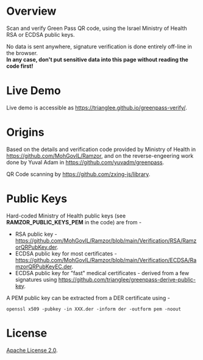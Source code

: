 # Overview

Scan and verify Green Pass QR code, using the Israel Ministry of Health RSA or ECDSA public keys.

No data is sent anywhere, signature verification is done entirely off-line 
in the browser.  
**In any case, don't put sensitive data into this page without reading the code first!**

# Live Demo

Live demo is accessible as https://trianglee.github.io/greenpass-verify/.

# Origins

Based on the details and verification code provided by Ministry of Health in
https://github.com/MohGovIL/Ramzor, and on the reverse-engeering work done by 
Yuval Adam in https://github.com/yuvadm/greenpass.

QR Code scanning by https://github.com/zxing-js/library.

# Public Keys

Hard-coded Ministry of Health public keys (see **RAMZOR_PUBLIC_KEYS_PEM** in the code) are from -
* RSA public key - https://github.com/MohGovIL/Ramzor/blob/main/Verification/RSA/RamzorQRPubKey.der.
* ECDSA public key for most certificates - https://github.com/MohGovIL/Ramzor/blob/main/Verification/ECDSA/RamzorQRPubKeyEC.der.
* ECDSA public key for "fast" medical certificates - derived from a few signatures using https://github.com/trianglee/greenpass-derive-public-key.

A PEM public key can be extracted from a DER certificate using -

```
openssl x509 -pubkey -in XXX.der -inform der -outform pem -noout
```

# License

[Apache License 2.0](LICENSE).
